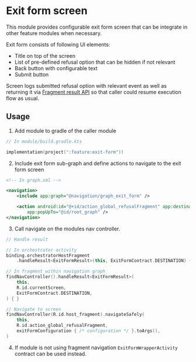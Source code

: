 # Exit form screen

This module provides configurable exit form screen that can
be integrate in other feature modules when necessary.

Exit form consists of following UI elements:

* Title on top of the screen
* List of pre-defined refusal option that can be hidden if not relevant
* Back button with configurable text
* Submit button

Screen logs submitted refusal option with relevant event as well as returning it
via [Fragment result API](https://developer.android.com/guide/fragments/communicate#fragment-result)
so that caller could resume execution flow as usual.

## Usage

1. Add module to gradle of the caller module

```kotlin
// In module/build.gradle.kts

implementation(project(":feature:exit-form"))
```

2. Include exit form sub-graph and define actions to navigate to the exit form screen

```xml
<!-- In graph.xml -->

<navigation>
    <include app:graph="@navigation/graph_exit_form" />

    <action android:id="@+id/action_global_refusalFragment" app:destination="@id/graph_exit_form"
        app:popUpTo="@id/root_graph" />
</navigation>
```

3. Call navigate on the modules nav controller.

```kotlin
// Handle result

// In orchestrator activity
binding.orchestratorHostFragment
    .handleResult<ExitFormResult>(this, ExitFormContract.DESTINATION) { }

// In fragment within navigation graph
findNavController().handleResult<ExitFormResult>(
    this,
    R.id.currentScreen,
    ExitFormContract.DESTINATION,
) { }

// Navigate to screen
findNavController(R.id.host_fragment).navigateSafely(
    this,
    R.id.action_global_refusalFragment,
    exitFormConfiguration { /* configuration */ }.toArgs(),
)
```

4. If module is not using fragment navigation `ExitFormWrapperActivity` contract can be used
   instead.
